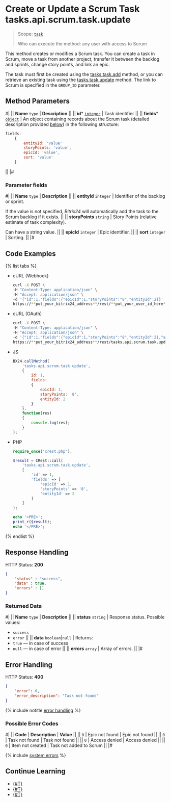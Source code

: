 # Create or Update a Scrum Task tasks.api.scrum.task.update

> Scope: [`task`](../../../scopes/permissions.md)
>
> Who can execute the method: any user with access to Scrum

This method creates or modifies a Scrum task. You can create a task in Scrum, move a task from another project, transfer it between the backlog and sprints, change story points, and link an epic.

The task must first be created using the [tasks.task.add](../../../tasks/tasks-task-add.md) method, or you can retrieve an existing task using the [tasks.task.update](../../../tasks/tasks-task-update.md) method. The link to Scrum is specified in the `GROUP_ID` parameter.

## Method Parameters

#|
|| **Name**
`type` | **Description** ||
|| **id***
[`integer`](../../../data-types.md) | Task identifier ||
|| **fields***
[`object`](../../../data-types.md) | An object containing records about the Scrum task (detailed description provided [below](#parametr-fields)) in the following structure:

```js
fields: 
    {
        entityId: 'value'
        storyPoints: 'value',
        epicId: 'value',
        sort: 'value'
    }
```

||
|#

### Parameter fields

#|
|| **Name**
`type` | **Description** ||
|| **entityId**
`integer` | Identifier of the backlog or sprint.

If the value is not specified, *Bitrix24* will automatically add the task to the Scrum backlog if it exists. ||
|| **storyPoints**
`string` | Story Points (relative estimate of task complexity).

Can have a string value. ||
|| **epicId**
`integer` | Epic identifier. ||
|| **sort**
`integer` | Sorting. ||
|#

## Code Examples

{% list tabs %}

- cURL (Webhook)

    ```bash
    curl -X POST \
    -H "Content-Type: application/json" \
    -H "Accept: application/json" \
    -d '{"id":1,"fields":{"epicId":1,"storyPoints":"8","entityId":2}}' \
    https://**put_your_bitrix24_address**/rest/**put_your_user_id_here**/**put_your_webhook_here**/tasks.api.scrum.task.update
    ```

- cURL (OAuth)

    ```bash
    curl -X POST \
    -H "Content-Type: application/json" \
    -H "Accept: application/json" \
    -d '{"id":1,"fields":{"epicId":1,"storyPoints":"8","entityId":2},"auth":"**put_access_token_here**"}' \
    https://**put_your_bitrix24_address**/rest/tasks.api.scrum.task.update
    ```

- JS

    ```js
    BX24.callMethod(
        'tasks.api.scrum.task.update',
        {
            id: 1,
            fields: 
            {
                epicId: 1,
                storyPoints: '8',
                entityId: 2
            }
        },
        function(res)
        {
            console.log(res);
        }
    );
    ```

- PHP

    ```php
    require_once('crest.php');

    $result = CRest::call(
        'tasks.api.scrum.task.update',
        [
            'id' => 1,
            'fields' => [
                'epicId' => 1,
                'storyPoints' => '8',
                'entityId' => 2
            ]
        ]
    );

    echo '<PRE>';
    print_r($result);
    echo '</PRE>';
    ```

{% endlist %}

## Response Handling

HTTP Status: **200**

```json
{
    "status" : "success",
    "data" : true,
    "errors" : []
}
```

### Returned Data

#|
|| **Name**
`type` | **Description** ||
|| **status**
`string` | Response status. Possible values:
- `success` 
- `error` 
||
|| **data**
`boolean`\|`null` | Returns:
- `true` — in case of success
- `null` — in case of error 
||
|| **errors**
`array` | Array of errors. ||
|#  

## Error Handling

HTTP Status: **400**

```json
{
    "error": 0,
    "error_description": "Task not found"
}
```

{% include notitle [error handling](../../../../_includes/error-info.md) %}

### Possible Error Codes

#|
|| **Code** | **Description** | **Value** ||
|| `0` | Epic not found | Epic not found ||
|| `0` | Task not found | Task not found ||
|| `0` | Access denied | Access denied ||
|| `0` | Item not created | Task not added to Scrum ||
|#

{% include [system errors](../../../../_includes/system-errors.md) %}

## Continue Learning 

- [{#T}](./index.md)
- [{#T}](./tasks-api-scrum-task-get.md)
- [{#T}](./tasks-api-scrum-task-get-fields.md)